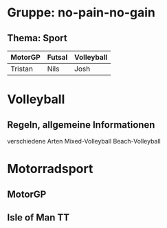 # Gruppe: no-pain-no-gain
## Thema: Sport
|MotorGP|Futsal|Volleyball|
|---|---|---|
|Tristan|Nils|Josh|



# Volleyball
## Regeln, allgemeine Informationen
verschiedene Arten
Mixed-Volleyball
Beach-Volleyball




<h1 id="motorradsport">Motorradsport</h1><h2 id="motorgp">MotorGP</h2><h2 id="isle-of-man-tt">Isle of Man TT</h2>
